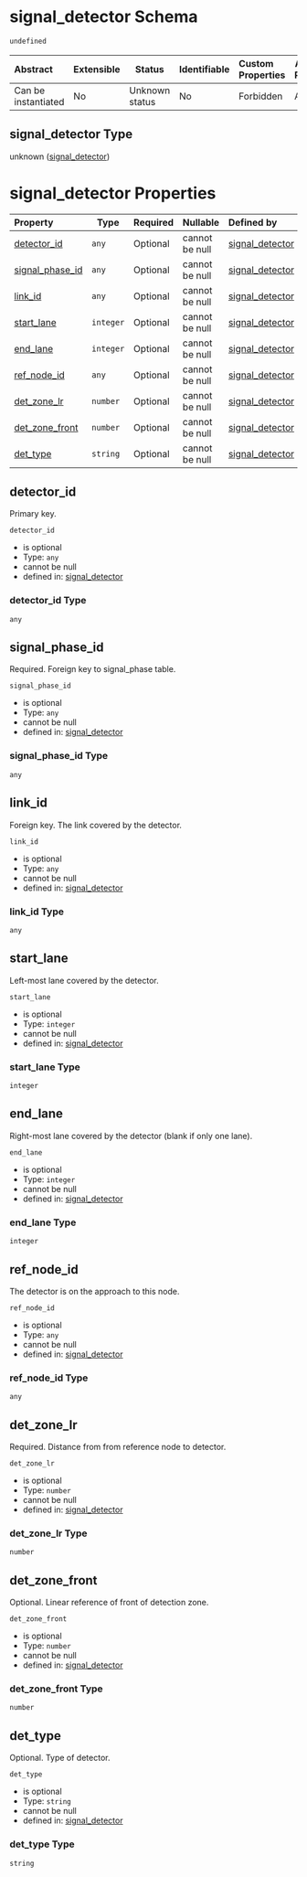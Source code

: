 # signal_detector Schema

```txt
undefined
```




| Abstract            | Extensible | Status         | Identifiable | Custom Properties | Additional Properties | Access Restrictions | Defined In                                                                                  |
| :------------------ | ---------- | -------------- | ------------ | :---------------- | --------------------- | ------------------- | ------------------------------------------------------------------------------------------- |
| Can be instantiated | No         | Unknown status | No           | Forbidden         | Allowed               | none                | [signal_detector.schema.json](../../out/signal_detector.schema.json "open original schema") |

## signal_detector Type

unknown ([signal_detector](signal_detector.md))

# signal_detector Properties

| Property                            | Type      | Required | Nullable       | Defined by                                                                                               |
| :---------------------------------- | --------- | -------- | -------------- | :------------------------------------------------------------------------------------------------------- |
| [detector_id](#detector_id)         | `any`     | Optional | cannot be null | [signal_detector](signal_detector-properties-detector_id.md "undefined#/properties/detector_id")         |
| [signal_phase_id](#signal_phase_id) | `any`     | Optional | cannot be null | [signal_detector](signal_detector-properties-signal_phase_id.md "undefined#/properties/signal_phase_id") |
| [link_id](#link_id)                 | `any`     | Optional | cannot be null | [signal_detector](signal_detector-properties-link_id.md "undefined#/properties/link_id")                 |
| [start_lane](#start_lane)           | `integer` | Optional | cannot be null | [signal_detector](signal_detector-properties-start_lane.md "undefined#/properties/start_lane")           |
| [end_lane](#end_lane)               | `integer` | Optional | cannot be null | [signal_detector](signal_detector-properties-end_lane.md "undefined#/properties/end_lane")               |
| [ref_node_id](#ref_node_id)         | `any`     | Optional | cannot be null | [signal_detector](signal_detector-properties-ref_node_id.md "undefined#/properties/ref_node_id")         |
| [det_zone_lr](#det_zone_lr)         | `number`  | Optional | cannot be null | [signal_detector](signal_detector-properties-det_zone_lr.md "undefined#/properties/det_zone_lr")         |
| [det_zone_front](#det_zone_front)   | `number`  | Optional | cannot be null | [signal_detector](signal_detector-properties-det_zone_front.md "undefined#/properties/det_zone_front")   |
| [det_type](#det_type)               | `string`  | Optional | cannot be null | [signal_detector](signal_detector-properties-det_type.md "undefined#/properties/det_type")               |

## detector_id

Primary key.


`detector_id`

-   is optional
-   Type: `any`
-   cannot be null
-   defined in: [signal_detector](signal_detector-properties-detector_id.md "undefined#/properties/detector_id")

### detector_id Type

`any`

## signal_phase_id

Required. Foreign key to signal_phase table.


`signal_phase_id`

-   is optional
-   Type: `any`
-   cannot be null
-   defined in: [signal_detector](signal_detector-properties-signal_phase_id.md "undefined#/properties/signal_phase_id")

### signal_phase_id Type

`any`

## link_id

Foreign key. The link covered by the detector.


`link_id`

-   is optional
-   Type: `any`
-   cannot be null
-   defined in: [signal_detector](signal_detector-properties-link_id.md "undefined#/properties/link_id")

### link_id Type

`any`

## start_lane

Left-most lane covered by the detector.


`start_lane`

-   is optional
-   Type: `integer`
-   cannot be null
-   defined in: [signal_detector](signal_detector-properties-start_lane.md "undefined#/properties/start_lane")

### start_lane Type

`integer`

## end_lane

Right-most lane covered by the detector (blank if only one lane).


`end_lane`

-   is optional
-   Type: `integer`
-   cannot be null
-   defined in: [signal_detector](signal_detector-properties-end_lane.md "undefined#/properties/end_lane")

### end_lane Type

`integer`

## ref_node_id

The detector is on the approach to this node.


`ref_node_id`

-   is optional
-   Type: `any`
-   cannot be null
-   defined in: [signal_detector](signal_detector-properties-ref_node_id.md "undefined#/properties/ref_node_id")

### ref_node_id Type

`any`

## det_zone_lr

Required. Distance from from reference node to detector.


`det_zone_lr`

-   is optional
-   Type: `number`
-   cannot be null
-   defined in: [signal_detector](signal_detector-properties-det_zone_lr.md "undefined#/properties/det_zone_lr")

### det_zone_lr Type

`number`

## det_zone_front

Optional. Linear reference of front of detection zone.


`det_zone_front`

-   is optional
-   Type: `number`
-   cannot be null
-   defined in: [signal_detector](signal_detector-properties-det_zone_front.md "undefined#/properties/det_zone_front")

### det_zone_front Type

`number`

## det_type

Optional. Type of detector.


`det_type`

-   is optional
-   Type: `string`
-   cannot be null
-   defined in: [signal_detector](signal_detector-properties-det_type.md "undefined#/properties/det_type")

### det_type Type

`string`
